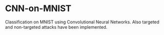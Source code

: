 # CNN-on-MNIST
Classification on MNIST using Convolutional Neural Networks. Also targeted and non-targeted attacks have been implemented.
